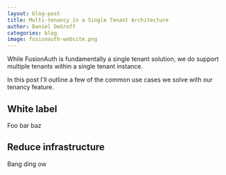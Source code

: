 ```yaml
---
layout: blog-post
title: Multi-tenancy in a Single Tenant Architecture
author: Daniel DeGroff
categories: blog
image: fusionauth-website.png
---
```


While FusionAuth is fundamentally a single tenant solution, we do support multiple tenants within a single tenant instance.

In this post I'll outline a few of the common use cases we solve with our tenancy feature. 

## White label

Foo bar baz

## Reduce infrastructure

Bang ding ow





